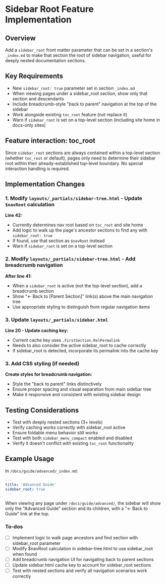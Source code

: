 # Sidebar Root Feature Implementation

## Overview

Add a `sidebar_root` front matter parameter that can be set in a section's
`_index.md` to make that section the root of sidebar navigation, useful for
deeply nested documentation sections.

## Key Requirements

- New `sidebar_root: true` parameter set in section `_index.md`
- When viewing pages under a sidebar_root section, show only that section and
  descendants
- Include breadcrumb-style "back to parent" navigation at the top of the sidebar
- Work alongside existing `toc_root` feature (not replace it)
- Warn if `sidebar_root` is set on a top-level section (including site home in
  docs-only sites)

## Feature interaction: toc_root

Since `sidebar_root` sections are always contained within a top-level section
(whether `toc_root` or default), pages only need to determine their sidebar root
within their already-established top-level boundary. No special interaction
handling is required.

## Implementation Changes

### 1. Modify `layouts/_partials/sidebar-tree.html` - Update `$navRoot` calculation

**Line 42:**

- Currently determines nav root based on `toc_root` and site home
- Add logic to walk up the page's ancestor sections to find any with
  `sidebar_root: true`
- If found, use that section as `$navRoot` instead
- Warn if `sidebar_root` is set on a top-level section

### 2. Modify `layouts/_partials/sidebar-tree.html` - Add breadcrumb navigation

**After line 41:**

- When a `sidebar_root` is active (not the top-level section), add a breadcrumb
  section
- Show "← Back to [Parent Section]" link(s) above the main navigation tree
- Use appropriate styling to distinguish from regular navigation items

### 3. Update `layouts/_partials/sidebar.html`

**Line 20 - Update caching key:**

- Current cache key uses `.FirstSection.RelPermalink`
- Needs to also consider the active sidebar_root to cache correctly
- If sidebar_root is detected, incorporate its permalink into the cache key

### 3. Add CSS styling (if needed)

**Create styles for breadcrumb navigation:**

- Style the "back to parent" links distinctively
- Ensure proper spacing and visual separation from main sidebar tree
- Make it responsive and consistent with existing sidebar design

## Testing Considerations

- Test with deeply nested sections (3+ levels)
- Verify caching works correctly with sidebar_root active
- Ensure foldable menu behavior still works
- Test with both `sidebar_menu_compact` enabled and disabled
- Verify it doesn't conflict with existing `toc_root` functionality

## Example Usage

In `/docs/guide/advanced/_index.md`:

```yaml
---
title: 'Advanced Guide'
sidebar_root: true
---
```

When viewing any page under `/docs/guide/advanced/`, the sidebar will show only
the "Advanced Guide" section and its children, with a "← Back to Guide" link at
the top.

### To-dos

- [ ] Implement logic to walk page ancestors and find section with sidebar_root
      parameter
- [ ] Modify $navRoot calculation in sidebar-tree.html to use sidebar_root when
      found
- [ ] Add breadcrumb navigation UI for navigating back to parent sections
- [ ] Update sidebar.html cache key to account for sidebar_root sections
- [ ] Test with nested sections and verify all navigation scenarios work
      correctly

